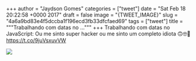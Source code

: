 
+++
author = "Jaydson Gomes"
categories = ["tweet"]
date = "Sat Feb 18 20:22:58 +0000 2017"
draft = false
image = "{TWEET_IMAGE}"
slug = "4a6a9bd83e4f5dccba1f196ecd3fb33dfcfaed69"
tags = ["tweet"]
title = """Trabalhando com datas no ..."""
+++
Trabalhando com datas no JavaScript: Ou me sinto super hacker ou me sinto um completo idiota 🙃🤓🤔 https://t.co/9juVsxuvVW

![](/images/tweet-media/833049187726016512-C4-VZJwW8AEWLW9.jpg)